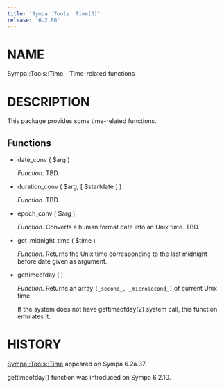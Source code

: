 ```yaml
---
title: 'Sympa::Tools::Time(3)'
release: '6.2.60'
---
```


# NAME

Sympa::Tools::Time - Time-related functions

# DESCRIPTION

This package provides some time-related functions.

## Functions

- date\_conv ( $arg )

    _Function_.
    TBD.

- duration\_conv ( $arg, \[ $startdate \] )

    _Function_.
    TBD.

- epoch\_conv ( $arg )

    _Function_.
    Converts a human format date into an Unix time.
    TBD.

- get\_midnight\_time ( $time )

    _Function_.
    Returns the Unix time corresponding to the last midnight before date given
    as argument.

- gettimeofday ( )

    _Function_.
    Returns an array `(_second_, _microsecond_)` of current Unix time.

    If the system does not have gettimeofday(2) system call, this function
    emulates it.

# HISTORY

[Sympa::Tools::Time](./Sympa-Tools-Time.3.md) appeared on Sympa 6.2a.37.

gettimeofday() function was introduced on Sympa 6.2.10.
